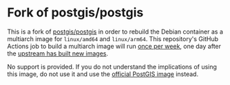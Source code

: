 # Fork of postgis/postgis

This is a fork of [postgis/postgis](https://github.com/postgis/docker-postgis/actions) in order to
rebuild the Debian container as a multiarch image for `linux/amd64` and `linux/arm64`. This
repository's GitHub Actions job to build a multiarch image will run [once per
week](https://github.com/baosystems/docker-postgis/blob/multiarch/.github/workflows/multiarch.yml#L7),
one day after the [upstream has built new
images](https://github.com/postgis/docker-postgis/blob/master/.github/workflows/main.yml#L7).

No support is provided. If you do not understand the implications of using this image, do not use it
and use the [official PostGIS image](https://hub.docker.com/r/postgis/postgis) instead.
